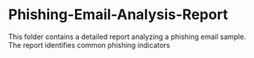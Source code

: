 # Phishing-Email-Analysis-Report
This folder contains a detailed report analyzing a phishing email sample. The report identifies common phishing indicators
